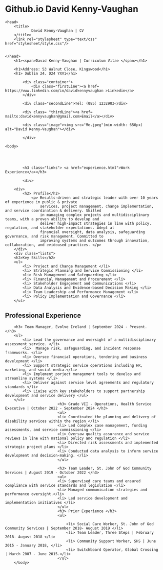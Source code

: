 # Github.io David Kenny-Vaughan
<!DOCTYPE html>
<html>

	<head>
		<title>
				David Kenny-Vaughan | CV
		</title>
		<link rel="stylesheet" type="text/css" href="stylesheet/style.css"/>


	</head>
		<h1><span>David Kenny-Vaughan | Curriculum Vitae </span></h1>

		<h1>Address: 53 Walnut Close, Kingswood</h1>
		<h1> Dublin 24. D24 YXV1</h1>

			<div class="container">
				<div class="firstLine"><a href= https://www.linkedin.com/in/davidkennyvaughan >Linkedin</a>
			</div>

			<div class="secondLine">Tel: (085) 1232903</div>

			<div class= "thirdLine"><a href= mailto:davidkennyvaughan@gmail.com>Email</a></div>

			<div class="image"><img src="Me.jpeg"(min-width: 650px) alt="David Kenny-Vaughan"></div>

			</div>

	<body>




			<h3 class="links"> <a href="experience.html">Work Experience</a></h3>

			<div>

		<div>
			<h2> Profile</h2>
				<p> Results-driven and strategic leader with over 10 years of experience in public & private
					services, project management, change implementation, and service coordination & delivery. Skilled
					in managing complex projects and multidisciplinary teams, with a proven ability to develop and
					deliver high-impact strategies in line with policy, regulation, and stakeholder expectations. Adept at
					financial oversight, data analysis, safeguarding governance, and risk management. Committed to
					improving systems and outcomes through innovation, collaboration, and evideased practices. </p>
		</div>
		<div class="lists">
		<h2>Key Skills</h2>
		<ul>
			<li> Project and Change Management </li>
			<li> Strategic Planning and Service Commissioning </li>
			<li> Risk Management and Safeguarding </li>
			<li> Financial Management and Procurement </li>
			<li> Stakeholder Engagement and Communications </li>
			<li> Data Analysis and Evidence-based Decision Making </li>
			<li> Team Leadership and Performance Management </li>
			<li> Policy Implementation and Governance </li>
		</ul>
  <h2> Professional Experience </h2>

		<h3> Team Manager, Evolve Ireland | September 2024 - Present. </h3>
		<ul>
			<li> Lead the governance and oversight of a multidisciplinary assessment service. </li>
			<li>  Manage risk, safeguarding, and incident response frameworks. </li>
			<li> Oversee financial operations, tendering and business development </li>
			<li> Support strategic service operations including HR, marketing, and social media.</li>
			<li> Implement porject management tools to develop and streamline systems </li>
			<li> Deliver against service level agreements and regulatory standards </li>
			<li> Liaise with key stakeholders to support partnership development and service delivery </ul>
		</ul>
							<h3> Grade VII - Operations, Health Service Executive | October 2022 - September 2024 </h3>
							<ul>
							<li> Coordinated the planning and delivery of disability services within the region </li>
							<li> Led complex case management, funding assessments, and service commissioning </li>
							<li> Oversaw quality assurance and service reviews in line with national policy and regulation </li>
							<li> Directed risk assessments and implemented strategic project plans </li>
							<li> Conducted data analysis to inform service development and decision-making. </li>
							</ul>

							<h3> Team Leader, St. John of God Community Services | August 2019 - October 2022 </h3>
							<ul>
							<li> Supervised care teams and ensured compliance with service standards and legislation </li>
							<li> Managed communication strategies and performance oversight.</li>
							<li> Led service development and implementation initiatives </li>
							</ul>
							<h3> Prior Experience </h3>
							<ul>

								<li> Social Care Worker, St. John of God Community Services | September 2018- August 2019 </li>
								<li> Team Leader, Three Steps | February 2018- August 2018 </li>
								<li> Community Support Worker, SHS | June 2015 - January 2018, </li>
								<li> Switchboard Operator, Global Crossing | March 2007 - June 2015.</li>
							</ul>
		</body>
</html>

